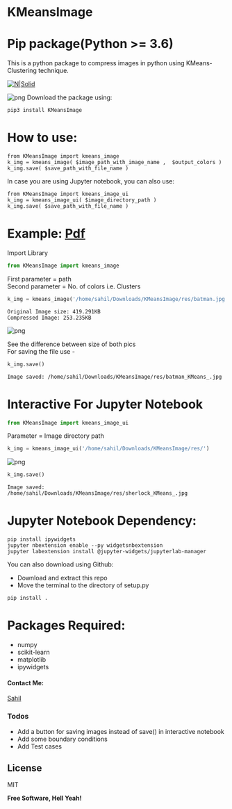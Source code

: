 # KMeansImage
# Pip package(Python >= 3.6)

This is a python package to compress images in python using KMeans-Clustering technique.

[![N|Solid](https://pypi.org/static/images/logo-small.6eef541e.svg)](https://pypi.org/project/KMeansImage/)

![png](https://github.com/imsahil007/KMeansImage/blob/master/res/kmeans.png)
Download the package using:
```
pip3 install KMeansImage
```

# How to use:
```
from KMeansImage import kmeans_image
k_img = kmeans_image( $image_path_with_image_name ,  $output_colors )
k_img.save( $save_path_with_file_name )
```
In case you are using Jupyter notebook, you can also use:
```
from KMeansImage import kmeans_image_ui
k_img = kmeans_image_ui( $image_directory_path )
k_img.save( $save_path_with_file_name )
```
# Example: [Pdf](https://github.com/imsahil007/KMeansImage/blob/master/res/tutorial.pdf)

Import Library


```python
from KMeansImage import kmeans_image
```

First parameter = path<br>
Second parameter = No. of colors i.e. Clusters


```python
k_img = kmeans_image('/home/sahil/Downloads/KMeansImage/res/batman.jpg', 20)
```

    Original Image size: 419.291KB
    Compressed Image: 253.235KB



![png](https://github.com/imsahil007/KMeansImage/blob/master/res/batman_KMeans_.jpg)


See the difference between size of both pics<br>
For saving the file use -


```python
k_img.save()
```

    Image saved: /home/sahil/Downloads/KMeansImage/res/batman_KMeans_.jpg


# Interactive For Jupyter Notebook


```python
from KMeansImage import kmeans_image_ui
```

Parameter = Image directory path


```python
k_img = kmeans_image_ui('/home/sahil/Downloads/KMeansImage/res/')
```


![png](https://github.com/imsahil007/KMeansImage/blob/master/res/example.png)



```python
k_img.save()
```

    Image saved: /home/sahil/Downloads/KMeansImage/res/sherlock_KMeans_.jpg

# Jupyter Notebook Dependency:
```
pip install ipywidgets
jupyter nbextension enable --py widgetsnbextension
jupyter labextension install @jupyter-widgets/jupyterlab-manager
```

You can also download using Github:
  - Download and extract this repo
  - Move the terminal to the directory of setup.py
  ```
  pip install .
  ```

# Packages Required:
- numpy
- scikit-learn
- matplotlib
- ipywidgets





#### Contact Me:

[Sahil](https://github.com/imsahil007)


### Todos

 - Add a button for saving images instead of save() in interactive notebook
 - Add some boundary conditions
 - Add Test cases

License
----

MIT


**Free Software, Hell Yeah!**

